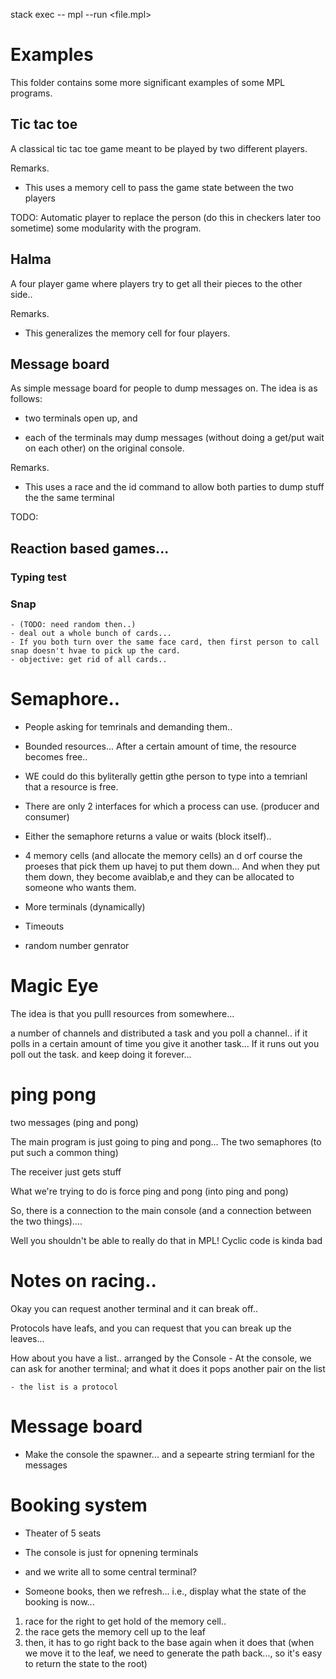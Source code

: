 
stack exec -- mpl --run <file.mpl>
# Examples
This folder contains some more significant examples of some MPL programs.

## Tic tac toe
A classical tic tac toe game meant to be played by two different players.

Remarks.
- This uses a memory cell to pass the game state between the two players

TODO: Automatic player to replace the person (do this in checkers later too sometime)
    some modularity with the program. 

## Halma
A four player game where players try to get all their pieces to the other side..

Remarks.
- This generalizes the memory cell for four players. 

## Message board
As simple message board for people to dump messages on. The idea is as follows:

- two terminals open up, and

- each of the terminals may dump messages (without doing a get/put wait on each
  other) on the original console.

Remarks.
- This uses a race and the id command to allow both parties to dump stuff the
  the same terminal


TODO:
## Reaction based games...

### Typing test

### Snap
    - (TODO: need random then..)
    - deal out a whole bunch of cards... 
    - If you both turn over the same face card, then first person to call snap doesn't hvae to pick up the card.
    - objective: get rid of all cards..

# Semaphore..
- People asking for temrinals and demanding them..
- Bounded resources... After a certain amount of time, the resource becomes free.. 
- WE could do this byliterally gettin gthe person to type into a temrianl that a resource is free.

- There are only 2 interfaces for which a process can use. (producer and consumer)


- Either the semaphore returns a value or waits (block itself).. 


- 4 memory cells (and allocate the memory cells) an d orf course the proeses that pick them up havej to put them down...
    And when they put them down, they become avaiblab,e and they can be allocated to someone who wants them.


- More terminals (dynamically)
- Timeouts
- random number genrator

# Magic Eye
The idea is that you pulll resources from somewhere... 

a number of channels and distributed a task
and you poll a channel.. if it polls in a certain amount of time you give it another task... 
If it runs out you poll out the task. and keep doing it forever...

# ping pong
two messages (ping and pong)

The main program is just going to ping and pong... 
The two semaphores (to put such a common thing)


The receiver just gets stuff


What we're trying to do is force ping and pong (into ping and pong) 

So, there is a connection to the main console (and a connection between the two things).... 

Well you shouldn't be able to really do that in MPL! Cyclic code is kinda bad

# Notes on racing..
Okay you can request another terminal and it can break off..

Protocols have leafs, and you can request that you can break up the leaves...

How about you have a list.. arranged by the Console
    - At the console, we can ask for another terminal; and what it does it pops another pair on the list

    - the list is a protocol

# Message board
* Make the console the spawner... and a sepearte string termianl for the messages

# Booking system
* Theater of 5 seats 
* The console is just for opnening terminals
* and we write all to some central terminal?

* Someone books, then we refresh... i.e., display what the state of the booking is now... 

1. race for the right to get hold of the memory cell.. 
2. the race gets the memory cell up to the leaf
3. then, it has to go right back to the base again when it does that 
    (when we move it to the leaf, we need to generate the path back..., so it's easy to return the state to the root)
    


